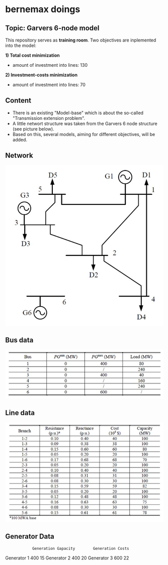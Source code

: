 # bernemax doings 

## Topic: Garvers 6-node model

This repository serves as **training room**. 
Two objectives are inplemented into the model:

**1) Total cost minimization**
- amount of investment into lines: 130 

**2) Investment-costs minimization**
- amount of investment into lines: 70


## Content
* There is an existing "Model-base" which is about the so-called "Transmission extension problem".
* A little networt structure was taken from the Garvers 6 node structure (see picture below).
* Based on this, several models, aiming for different objectives, will be added.

## Network
![](https://github.com/bernemax/bernemax-s-doings/blob/Garvers/pictures/Garvers%206%20node.jpg)

## Bus data
![](https://github.com/bernemax/bernemax-s-doings/blob/Garvers/pictures/bus%20data.jpg)

## Line data
![](https://github.com/bernemax/bernemax-s-doings/blob/Garvers/pictures/Line%20Data.jpg)

## Generator Data
                Generation Gapacity        Generation Costs
Generator 1             400                       15
Generator 2             400                       20
Generator 3             600                       22
